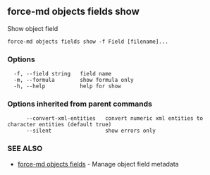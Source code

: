 ## force-md objects fields show

Show object field

```
force-md objects fields show -f Field [filename]...
```

### Options

```
  -f, --field string   field name
  -m, --formula        show formula only
  -h, --help           help for show
```

### Options inherited from parent commands

```
      --convert-xml-entities   convert numeric xml entities to character entities (default true)
      --silent                 show errors only
```

### SEE ALSO

* [force-md objects fields](force-md_objects_fields.md)	 - Manage object field metadata

